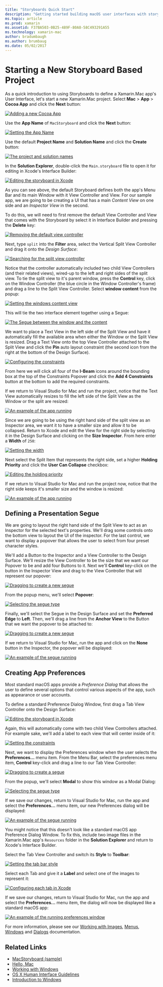 ```yaml
---
title: "Storyboards Quick Start"
description: "Getting started building macOS user interfaces with storyboards."
ms.topic: article
ms.prod: xamarin
ms.assetid: F37BA503-0B25-489F-80A8-58C493291A55
ms.technology: xamarin-mac
author: bradumbaugh
ms.author: brumbaug
ms.date: 05/02/2017
---
```


# Starting a New Storyboard Based Project

As a quick introduction to using Storyboards to define a Xamarin.Mac app's User Interface, let's start a new Xamarin.Mac project. Select **Mac** > **App** > **Cocoa App** and click the **Next** button:

[ ![](quickstart-images/qs01.png "Adding a new Cocoa App")](quickstart-images/qs01.png)

Use the **App Name** of `MacStoryboard` and click the **Next** button:

[ ![](quickstart-images/qs02.png "Setting the App Name")](quickstart-images/qs02.png)

Use the default **Project Name** and **Solution Name** and click the **Create** button:

[ ![](quickstart-images/qs03.png "The project and solution names")](quickstart-images/qs03.png)

In the **Solution Explorer**, double-click the `Main.storyboard` file to open it for editing in Xcode's Interface Builder:

[ ![](quickstart-images/qs04.png "Editing the storyboard in Xcode")](quickstart-images/qs04.png)

As you can see above, the default Storyboard defines both the app's Menu Bar and its main Window with it View Controller and View. For our sample app, we are going to be creating a UI that has a main _Content View_ on one side and an _Inspector View_ in the second.

To do this, we will need to first remove the default View Controller and View that comes with the Storyboard by select it in Interface Builder and pressing the **Delete** key:

[ ![](quickstart-images/qs05.png "Removing the default view controller")](quickstart-images/qs05.png)

Next, type `split` into the **Filter** area, select the Vertical Split View Controller and drag it onto the _Design Surface_:

[ ![](quickstart-images/qs06.png "Searching for the split view controller")](quickstart-images/qs06.png)

Notice that the controller automatically included two child View Controllers (and their related views), wired-up to the left and right sides of the split view. To tie the split view to it's parent window, press the **Control** key, click on the Window Controller (the blue circle in the Window Controller's frame) and drag a line to the Split View Controller. Select **window content** from the popup:

[ ![](quickstart-images/qs07.png "Setting the windows content view")](quickstart-images/qs07.png)

This will tie the two interface element together using a Segue:

[ ![](quickstart-images/qs08.png "The Segue between the window and the content")](quickstart-images/qs08.png)

We want to place a Text View in the left side of the Split View and have it automatically fill the available area when either the Window or the Split View is resized. Drag a Text View onto the top View Controller attached to the Split View and click the **Pin** auto layout constraint (the second icon from the right at the bottom of the Design Surface).

[ ![](quickstart-images/qs09.png "Configuring the constraints")](quickstart-images/qs09.png)

From here we will click all four of the **I-Beam** icons around the bounding box at the top of the Constraints Popover and click the **Add 4 Constraints** button at the bottom to add the required constraints.

If we return to Visual Studio for Mac and run the project, notice that the Text View automatically resizes to fill the left side of the Split View as the Window or the split are resized:

[ ![](quickstart-images/qs10.png "An example of the app running")](quickstart-images/qs10.png)

Since we are going to be using the right hand side of the split view as an Inspector area, we want it to have a smaller size and allow it to be collapsed. Return to Xcode and edit the View for the right side by selecting it in the Design Surface and clicking on the **Size Inspector**. From here enter a **Width** of `250`:

[ ![](quickstart-images/qs11.png "Setting the width")](quickstart-images/qs11.png)

Next select the Split Item that represents the right side, set a higher **Holding Priority** and click the **User Can Collapse** checkbox:

[ ![](quickstart-images/qs12.png "Editing the holding priority")](quickstart-images/qs12.png)

If we return to Visual Studio for Mac and run the project now, notice that the right side keeps it's smaller size and the window is resized:

[ ![](quickstart-images/qs13.png "An example of the app running")](quickstart-images/qs13.png)

<a name="Defining-a-Presentation-Segue" />

## Defining a Presentation Segue

We are going to layout the right hand side of the Split View to act as an Inspector for the selected text's properties. We'll drag some controls onto the bottom view to layout the UI of the inspector. For the last control, we want to display a popover that allows the user to select from four preset character styles.

We'll add a Button to the Inspector and a View Controller to the Design Surface. We'll resize the View Controller to be the size that we want our Popover to be and add four Buttons to it. Next we'll **Control** key-click on the button in the Inspector View and drag to the View Controller that will represent our popover:

[ ![](quickstart-images/qs14.png "Dragging to create a new segue")](quickstart-images/qs14.png)

From the popup menu, we'll select **Popover**: 

[ ![](quickstart-images/qs15.png "Selecting the segue type")](quickstart-images/qs15.png)

Finally, we'll select the Segue in the Design Surface and set the **Preferred Edge** to **Left**. Then, we'll drag a line from the **Anchor View** to the Button that we want the popover to be attached to:

[ ![](quickstart-images/qs16.png "Dragging to create a new segue")](quickstart-images/qs16.png)

If we return to Visual Studio for Mac, run the app and click on the **None** button in the Inspector, the popover will be displayed:

[ ![](quickstart-images/qs17.png "An example of the segue running")](quickstart-images/qs17.png)

<a name="Creating-App-Preferences" />

## Creating App Preferences

Most standard macOS apps provide a _Preference Dialog_ that allows the user to define several options that control various aspects of the app, such as appearance or user accounts.

To define a standard Preference Dialog Window, first drag a Tab View Controller onto the Design Surface:

[ ![](quickstart-images/qs18.png "Editing the storyboard in Xcode")](quickstart-images/qs18.png)

Again, this will automatically come with two child View Controllers attached. For example sake, we'll add a label to each view that will center inside of it:

[ ![](quickstart-images/qs19.png "Setting the constraints")](quickstart-images/qs19.png)

Next, we want to display the Preferences window when the user selects the **Preferences...** menu item. From the Menu Bar, select the preferences menu item, **Control** key-click and drag a line to our Tab View Controller:

[ ![](quickstart-images/qs20.png "Dragging to create a segue")](quickstart-images/qs20.png)

From the popup, we'll select **Modal** to show this window as a Modal Dialog:

[ ![](quickstart-images/qs21.png "Selecting the segue type")](quickstart-images/qs21.png)

If we save our changes, return to Visual Studio for Mac, run the app and select the **Preferences...** menu item, our new Preferences dialog will be displayed:

[ ![](quickstart-images/qs22.png "An example of the segue running")](quickstart-images/qs22.png)

You might notice that this doesn't look like a standard macOS app Preference Dialog Window. To fix this, include two image files in the Xamarin.Mac app's `Resources` folder in the **Solution Explorer** and return to Xcode's Interface Builder.

Select the Tab View Controller and switch its **Style** to **Toolbar**: 

[ ![](quickstart-images/qs23.png "Setting the tab bar style")](quickstart-images/qs23.png)

Select each Tab and give it a **Label** and select one of the images to represent it:

[ ![](quickstart-images/qs24.png "Configuring each tab in Xcode")](quickstart-images/qs24.png)

If we save our changes, return to Visual Studio for Mac, run the app and select the **Preferences...** menu item, the dialog will now be displayed like a standard macOS app:

[ ![](quickstart-images/qs25.png "An example of the running preferences window")](quickstart-images/qs25.png)

For more information, please see our [Working with Images](~/mac/app-fundamentals/image.md), [Menus](~/mac/user-interface/menu.md), [Windows](~/mac/user-interface/window.md) and [Dialogs](~/mac/user-interface/dialog.md) documentation.

## Related Links

- [MacStoryboard (sample)](https://developer.xamarin.com/samples/mac/MacStoryboard/)
- [Hello, Mac](~/mac/get-started/hello-mac.md)
- [Working with Windows](~/mac/user-interface/window.md)
- [OS X Human Interface Guidelines](https://developer.apple.com/library/mac/documentation/UserExperience/Conceptual/OSXHIGuidelines/)
- [Introduction to Windows](https://developer.apple.com/library/mac/documentation/Cocoa/Conceptual/WinPanel/Introduction.html#//apple_ref/doc/uid/10000031-SW1)
